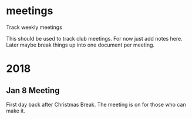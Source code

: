 # meetings
Track weekly meetings

This should be used to track club meetings.  For now just add notes here.  Later maybe break things up into one document per meeting.

# 2018

## Jan 8 Meeting

First day back after Christmas Break.  The meeting is on for those who can make it.

